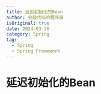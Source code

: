 ```yaml
---
title: 延迟初始化的Bean
author: 会敲代码的程序猿
isOriginal: true
date: 2024-03-26
category: Spring
tag:
  - Spring
  - Spring Framework
---
```


# 延迟初始化的Bean
